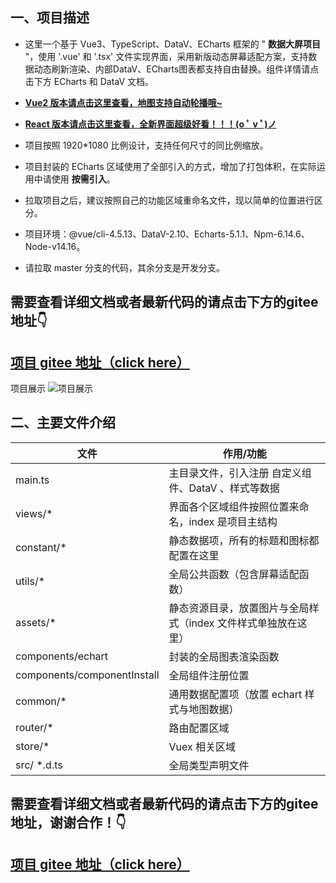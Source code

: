 ## 一、项目描述

- 这里一个基于 Vue3、TypeScript、DataV、ECharts 框架的 " **数据大屏项目** "，使用 '.vue' 和 '.tsx' 文件实现界面，采用新版动态屏幕适配方案，支持数据动态刷新渲染、内部DataV、ECharts图表都支持自由替换。组件详情请点击下方 ECharts 和 DataV 文档。

- [**Vue2 版本请点击这里查看，地图支持自动轮播哦~**](https://gitee.com/MTrun/big-screen-vue-datav)
- [**React 版本请点击这里查看，全新界面超级好看！！！(o ﾟ v ﾟ)ノ**](https://gitee.com/MTrun/react-big-screen)
- 项目按照 1920*1080 比例设计，支持任何尺寸的同比例缩放。
- 项目封装的 ECharts 区域使用了全部引入的方式，增加了打包体积，在实际运用中请使用 **按需引入**。
- 拉取项目之后，建议按照自己的功能区域重命名文件，现以简单的位置进行区分。
- 项目环境：@vue/cli-4.5.13、DataV-2.10、Echarts-5.1.1、Npm-6.14.6、Node-v14.16。
- 请拉取 master 分支的代码，其余分支是开发分支。

## 需要查看详细文档或者最新代码的请点击下方的gitee 地址👇
## [项目 gitee 地址（click here）](https://gitee.com/MTrun/vue-big-screen-plugin)

项目展示
![项目展示](https://images.gitee.com/uploads/images/2020/1208/183608_b893a510_4964818.gif "20201208_221020.gif")


## 二、主要文件介绍

| 文件                | 作用/功能                                                              |
| ------------------- | --------------------------------------------------------------------- |
| main.ts           | 主目录文件，引入注册 自定义组件、DataV 、样式等数据          |
| views/*       | 界面各个区域组件按照位置来命名，index 是项目主结构                 |
| constant/* | 静态数据项，所有的标题和图标都配置在这里                              |
| utils/* | 全局公共函数（包含屏幕适配函数）                 |
| assets/*           | 静态资源目录，放置图片与全局样式（index 文件样式单独放在这里）             |
| components/echart   | 封装的全局图表渲染函数                  |
| components/componentInstall | 全局组件注册位置 |
| common/* | 通用数据配置项（放置 echart 样式与地图数据）                 |
| router/* | 路由配置区域                                                 |
| store/* | Vuex 相关区域                                                |
| src/ *.d.ts | 全局类型声明文件                                             |

## 需要查看详细文档或者最新代码的请点击下方的gitee 地址，谢谢合作！👇
## [项目 gitee 地址（click here）](https://gitee.com/MTrun/vue-big-screen-plugin)
